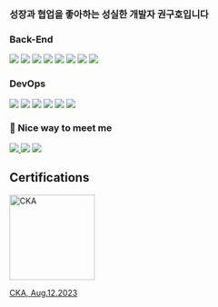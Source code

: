 ### 성장과 협업을 좋아하는 성실한 개발자 권구호입니다
    
### Back-End
<div align=left>
        <img src="https://img.shields.io/badge/node.js-339933?style=for-the-badge&logo=Node.js&logoColor=white">
        <img src="https://img.shields.io/badge/express-000000?style=for-the-badge&logo=express&logoColor=white">
        <img src="https://img.shields.io/badge/java-007396?style=for-the-badge&logo=java&logoColor=white">
        <img src="https://img.shields.io/badge/spring-6DB33F?style=for-the-badge&logo=spring&logoColor=white">
        <img src="https://img.shields.io/badge/springboot-6DB33F?style=for-the-badge&logo=springboot&logoColor=white">
        <img src="https://img.shields.io/badge/mysql-4479A1?style=for-the-badge&logo=mysql&logoColor=white">
        <img src="https://img.shields.io/badge/mariaDB-003545?style=for-the-badge&logo=mariaDB&logoColor=white" /> 
        <img src="https://img.shields.io/badge/amazonaws-232F3E?style=for-the-badge&logo=amazonaws&logoColor=white">
</div>

### DevOps

<div align=left>
        <img src="https://img.shields.io/badge/docker-2496ED?style=for-the-badge&logo=docker&logoColor=white">
        <img src="https://img.shields.io/badge/Jenkins-D24939?style=for-the-badge&logo=Jenkins&logoColor=white">
        <img src="https://img.shields.io/badge/Kubernetes-326CE5?style=for-the-badge&logo=Kubernetes&logoColor=white">
        <img src="https://img.shields.io/badge/github-181717?style=for-the-badge&logo=github&logoColor=white">
        <img src="https://img.shields.io/badge/githubactions-0288FF?style=for-the-badge&logo=githubactions&logoColor=white"> 
        <img src="https://img.shields.io/badge/git-F05032?style=for-the-badge&logo=git&logoColor=white">
</div>

### 🤞 Nice way to meet me
<p>
  <a href=https://9walnut.tistory.com/> <img src="https://img.shields.io/badge/Tistory-000000?style=for-the-badge&logo=Tistory&logoColor=white&link=https://9walnut.tistory.com/"> </a>
  <a href="mailto:kguho9202@gmail.com" target="_blank"><img src="https://img.shields.io/badge/GMAIL-EA4335?style=for-the-badge&logo=Gmail&logoColor=white"/></a>
  <a href=https://massive-surgeon-e1a.notion.site/BackendEngineer-Web-Developer-9a19399a7c47402ea1b93aaf15844061> 
    <img src="https://img.shields.io/badge/Notion-000000?style=for-the-badge&logo=Notion&logoColor=white&link=https://massive-surgeon-e1a.notion.site/BackendEngineer-Web-Developer-9a19399a7c47402ea1b93aaf15844061"> 
    </a>
</p>

## Certifications

<img alt="CKA" src="https://github.com/9walnut/9walnut/assets/100561986/7d0b8e16-f02f-4f3f-8ec0-238b2e6d3315" width="150px" />

<a href="https://www.credly.com/badges/dc9cbda2-9e21-4ae5-816d-bc19bac51c4d/public_url" target="_blank"> CKA, Aug.12.2023</a>
